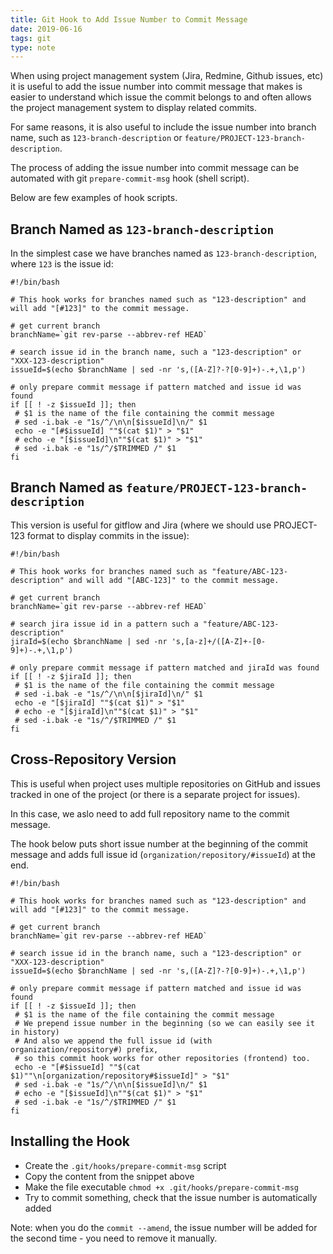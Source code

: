 ```yaml
---
title: Git Hook to Add Issue Number to Commit Message
date: 2019-06-16
tags: git
type: note
---
```


When using project management system (Jira, Redmine, Github issues, etc) it is useful to add the issue number into commit message that makes is easier to understand which issue the commit belongs to and often allows the project management system to display related commits.

For same reasons, it is also useful to include the issue number into branch name, such as `123-branch-description` or `feature/PROJECT-123-branch-description`.

<!-- more -->

The process of adding the issue number into commit message can be automated with git `prepare-commit-msg` hook (shell script).

Below are few examples of hook scripts.

## Branch Named as `123-branch-description`

In the simplest case we have branches named as `123-branch-description`, where `123` is the issue id:

```
#!/bin/bash

# This hook works for branches named such as "123-description" and will add "[#123]" to the commit message.

# get current branch
branchName=`git rev-parse --abbrev-ref HEAD`

# search issue id in the branch name, such a "123-description" or "XXX-123-description"
issueId=$(echo $branchName | sed -nr 's,([A-Z]?-?[0-9]+)-.+,\1,p')

# only prepare commit message if pattern matched and issue id was found
if [[ ! -z $issueId ]]; then
 # $1 is the name of the file containing the commit message
 # sed -i.bak -e "1s/^/\n\n[$issueId]\n/" $1
 echo -e "[#$issueId] ""$(cat $1)" > "$1"
 # echo -e "[$issueId]\n""$(cat $1)" > "$1"
 # sed -i.bak -e "1s/^/$TRIMMED /" $1
fi
```

## Branch Named as `feature/PROJECT-123-branch-description`

This version is useful for gitflow and Jira (where we should use PROJECT-123 format to display commits in the issue):

```
#!/bin/bash

# This hook works for branches named such as "feature/ABC-123-description" and will add "[ABC-123]" to the commit message.

# get current branch
branchName=`git rev-parse --abbrev-ref HEAD`

# search jira issue id in a pattern such a "feature/ABC-123-description"
jiraId=$(echo $branchName | sed -nr 's,[a-z]+/([A-Z]+-[0-9]+)-.+,\1,p')

# only prepare commit message if pattern matched and jiraId was found
if [[ ! -z $jiraId ]]; then
 # $1 is the name of the file containing the commit message
 # sed -i.bak -e "1s/^/\n\n[$jiraId]\n/" $1
 echo -e "[$jiraId] ""$(cat $1)" > "$1"
 # echo -e "[$jiraId]\n""$(cat $1)" > "$1"
 # sed -i.bak -e "1s/^/$TRIMMED /" $1
fi
```

## Cross-Repository Version

This is useful when project uses multiple repositories on GitHub and issues tracked in one of the project (or there is a separate project for issues).

In this case, we aslo need to add full repository name to the commit message.

The hook below puts short issue number at the beginning of the commit message and adds full issue id (`organization/repository/#issueId`) at the end.

```
#!/bin/bash

# This hook works for branches named such as "123-description" and will add "[#123]" to the commit message.

# get current branch
branchName=`git rev-parse --abbrev-ref HEAD`

# search issue id in the branch name, such a "123-description" or "XXX-123-description"
issueId=$(echo $branchName | sed -nr 's,([A-Z]?-?[0-9]+)-.+,\1,p')

# only prepare commit message if pattern matched and issue id was found
if [[ ! -z $issueId ]]; then
 # $1 is the name of the file containing the commit message
 # We prepend issue number in the beginning (so we can easily see it in history)
 # And also we append the full issue id (with organization/repository#) prefix,
 # so this commit hook works for other repositories (frontend) too.
 echo -e "[#$issueId] ""$(cat $1)""\n[organization/repository#$issueId]" > "$1"
 # sed -i.bak -e "1s/^/\n\n[$issueId]\n/" $1
 # echo -e "[$issueId]\n""$(cat $1)" > "$1"
 # sed -i.bak -e "1s/^/$TRIMMED /" $1
fi
```

## Installing the Hook

- Create the `.git/hooks/prepare-commit-msg` script
- Copy the content from the snippet above
- Make the file executable `chmod +x .git/hooks/prepare-commit-msg`
- Try to commit something, check that the issue number is automatically added

Note: when you do the `commit --amend`, the issue number will be added for the second time - you need to remove it manually.
